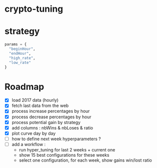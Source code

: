 # crypto-tuning

# strategy
```python
params = {
  "beginHour",
  "endHour",
  "high_rate",
  "low_rate"
}
```

# Roadmap
* [x] load 2017 data (hourly)
* [x] fetch last data from the web
* [x] process increase percentages by hour
* [x] process decrease percentages by hour
* [x] process potential gain by strategy
* [x] add columns : nbWins & nbLoses & ratio
* [x] plot curve day by day
* [ ] how to define next week hyperparameters ?
* [ ] add a workflow :
  * run hyper_tuning for last 2 weeks + current one
  * show 15 best configurations for these weeks
  * select one configuration, for each week, show gains win/lost ratio
